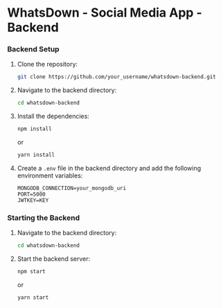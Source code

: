 # WhatsDown - Social Media App - Backend

### Backend Setup

1. Clone the repository:
   ```sh
   git clone https://github.com/your_username/whatsdown-backend.git
   ```
2. Navigate to the backend directory:
   ```sh
   cd whatsdown-backend
   ```
3. Install the dependencies:
   ```sh
   npm install
   ```
   or
   ```sh
   yarn install
   ```
4. Create a `.env` file in the backend directory and add the following environment variables:
   ```env
   MONGODB_CONNECTION=your_mongodb_uri
   PORT=5000
   JWTKEY=KEY
   ```

### Starting the Backend

1. Navigate to the backend directory:
   ```sh
   cd whatsdown-backend
   ```
2. Start the backend server:
   ```sh
   npm start
   ```
   or
   ```sh
   yarn start
   ```
